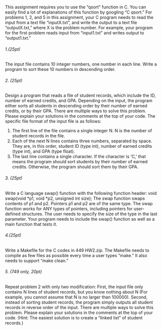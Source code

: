 
This assignment requires you to use the “qsort” function in C. You can easily find a lot of explanations of this function by googling “C qsort.”
For problems 1, 2, and 5 in this assignment, your C program needs to read the input from a text file “inputX.txt”, and write the output to a text file “outputX.txt,” where X is the problem number. For example, your program for the first problem reads input from “input1.txt” and writes output to “output1.txt.”

###### 1.(25pt)
The input file contains 10 integer numbers, one number in each line. Write a program to sort these 10 numbers in descending order.

###### 2. (25pt)
Design a program that reads a file of student records, which include the ID, number of earned credits, and GPA. Depending on the input, the program either sorts all students in descending order by their number of earned credits, or by their GPA. There are multiple ways to solve this problem. Please explain your solutions in the comments at the top of your code.
The specific file format of the input file is as follows:
  1. The first line of the file contains a single integer N. N is the number of student records in the file. 
  2. Each of the next N lines contains three numbers, separated by space. They are, in this order, student ID (type int), number of earned credits (type int), and GPA (type float).
  3. The last line contains a single character. If the character is ‘C,’ that means the program should sort students by their number of earned credits. Otherwise, the program should sort them by their GPA.

###### 3. (25pt)
Write a C language swap() function with the following function header:
void swap(void *p1, void *p2, unsigned int size);
The swap function swaps contents of p1 and p2. Pointers p1 and p2 are of the same type. The swap function works for ANY types of pointers, including pointers for user-defined structures. The user needs to specify the size of the type in the last parameter. Your program needs to include the swap() function as well as a main function that tests it.

###### 4.(25pt)
Write a Makefile for the C codes in 449 HW2.zip. The Makefile needs to compile as few files as possible every time a user types “make.” It also needs to support “make clean.”

###### 5. (749 only, 20pt)
Repeat problem 2 with only two modification: First, the input file only contains N lines of student records, but you know nothing about N (For example, you cannot assume that N is no larger than 100000). Second, instead of sorting student records, the program simply outputs all student records in reverse order of the input. There are multiple ways to solve this problem. Please explain your solutions in the comments at the top of your code. (Hint: The easiest solution is to create a “linked list” of student records.)
